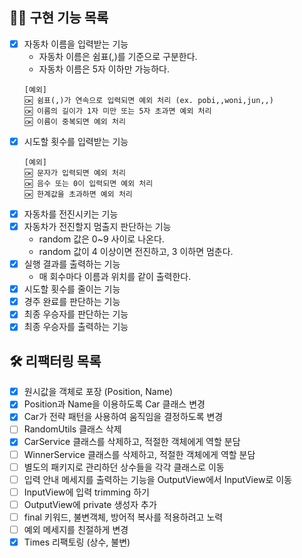 ## 👩‍💻 구현 기능 목록
- [x] 자동차 이름을 입력받는 기능
  - 자동차 이름은 쉼표(,)를 기준으로 구분한다.
  - 자동차 이름은 5자 이하만 가능하다.
  ```
  [예외]
  🆗 쉼표(,)가 연속으로 입력되면 예외 처리 (ex. pobi,,woni,jun,,)
  🆗 이름의 길이가 1자 미만 또는 5자 초과면 예외 처리
  🆗 이름이 중복되면 예외 처리
  ```
- [x] 시도할 횟수를 입력받는 기능
  ```
  [예외]
  🆗 문자가 입력되면 예외 처리
  🆗 음수 또는 0이 입력되면 예외 처리
  🆗 한계값을 초과하면 예외 처리
  ```
- [x] 자동차를 전진시키는 기능
- [x] 자동차가 전진할지 멈출지 판단하는 기능
  - random 값은 0~9 사이로 나온다.
  - random 값이 4 이상이면 전진하고, 3 이하면 멈춘다.
- [x] 실행 결과를 출력하는 기능
  - 매 회수마다 이름과 위치를 같이 출력한다.
- [x] 시도할 횟수를 줄이는 기능
- [x] 경주 완료를 판단하는 기능
- [x] 최종 우승자를 판단하는 기능
- [x] 최종 우승자를 출력하는 기능

## 🛠 리팩터링 목록
- [x] 원시값을 객체로 포장 (Position, Name)
- [x] Position과 Name을 이용하도록 Car 클래스 변경
- [x] Car가 전략 패턴을 사용하여 움직임을 결정하도록 변경
- [ ] RandomUtils 클래스 삭제
- [x] CarService 클래스를 삭제하고, 적절한 객체에게 역할 분담
- [ ] WinnerService 클래스를 삭제하고, 적절한 객체에게 역할 분담
- [ ] 별도의 패키지로 관리하던 상수들을 각각 클래스로 이동
- [ ] 입력 안내 메세지를 출력하는 기능을 OutputView에서 InputView로 이동
- [ ] InputView에 입력 trimming 하기
- [ ] OutputView에 private 생성자 추가
- [ ] final 키워드, 불변객체, 방어적 복사를 적용하려고 노력
- [ ] 예외 메세지를 친절하게 변경
- [x] Times 리팩토링 (상수, 불변)
